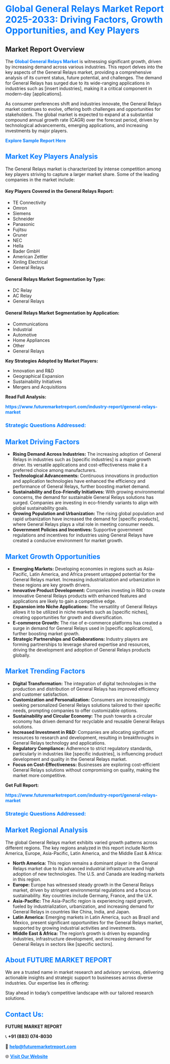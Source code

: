 <h1 style="color: #007BFF;">Global General Relays Market Report 2025-2033: Driving Factors, Growth Opportunities, and Key Players</h1>

<section id="overview">
<h2>Market Report Overview</h2>
<p>The <a href="https://www.futuremarketreport.com/industry-report/general-relays-market" style="color: #007BFF; text-decoration: none;"><strong>Global General Relays Market</strong></a> is witnessing significant growth, driven by increasing demand across various industries. This report delves into the key aspects of the General Relays market, providing a comprehensive analysis of its current status, future potential, and challenges. The demand for General Relays has surged due to its wide-ranging applications in industries such as [insert industries], making it a critical component in modern-day [applications].</p>
<p>As consumer preferences shift and industries innovate, the General Relays market continues to evolve, offering both challenges and opportunities for stakeholders. The global market is expected to expand at a substantial compound annual growth rate (CAGR) over the forecast period, driven by technological advancements, emerging applications, and increasing investments by major players.</p>
</section>

<section id="overview">
<p><a href="https://www.futuremarketreport.com/request-sample/reportId=99952" style="color: #007BFF; text-decoration: none;"><strong>Explore Sample Report Here</strong></a></p>
</section>

<section id="key-players">
<h2 style="color: #007BFF;">Market Key Players Analysis</h2>
<p>The General Relays market is characterized by intense competition among key players striving to capture a larger market share. Some of the leading companies in the market include:</p>
<h4>Key Players Covered in the General Relays Report:</h4>
<ul><li>TE Connectivity</li><li>Omron</li><li>Siemens</li><li>Schneider</li><li>Panasonic</li><li>Fujitsu</li><li>Gruner</li><li>NEC</li><li>Hella</li><li>Bader GmbH</li><li>American Zettler</li><li>Xinling Electrical</li><li>General Relays</li></ul>
<h4>General Relays Market Segmentation by Type:</h4>
<ul><li>DC Relay</li><li>AC Relay</li><li>General Relays</li></ul>

<h4>General Relays Market Segmentation by Application:</h4>
<ul><li>Communications</li><li>Industrial</li><li>Automotive</li><li>Home Appliances</li><li>Other</li><li>General Relays</li></ul>
<p><strong>Key Strategies Adopted by Market Players:</strong></p>
<ul>
<li>Innovation and R&D</li>
<li>Geographical Expansion</li>
<li>Sustainability Initiatives</li>
<li>Mergers and Acquisitions</li>
</ul>
</section>

<section>
<p><strong>Read Full Analysis: </strong></p><a href="https://www.futuremarketreport.com/industry-report/general-relays-market" style="color: #007BFF; text-decoration: none;"><strong>https://www.futuremarketreport.com/industry-report/general-relays-market</strong></a>
<h3 style="color: #007BFF;">Strategic Questions Addressed:</h3>
</section>

<section id="driving-factors">
<h2 style="color: #007BFF;">Market Driving Factors</h2>
<ul>
<li><strong>Rising Demand Across Industries:</strong> The increasing adoption of General Relays in industries such as [specific industries] is a major growth driver. Its versatile applications and cost-effectiveness make it a preferred choice among manufacturers.</li>
<li><strong>Technological Advancements:</strong> Continuous innovations in production and application technologies have enhanced the efficiency and performance of General Relays, further boosting market demand.</li>
<li><strong>Sustainability and Eco-Friendly Initiatives:</strong> With growing environmental concerns, the demand for sustainable General Relays solutions has surged. Companies are investing in eco-friendly variants to align with global sustainability goals.</li>
<li><strong>Growing Population and Urbanization:</strong> The rising global population and rapid urbanization have increased the demand for [specific products], where General Relays plays a vital role in meeting consumer needs.</li>
<li><strong>Government Policies and Incentives:</strong> Supportive government regulations and incentives for industries using General Relays have created a conducive environment for market growth.</li>
</ul>
</section>

<section id="growth-opportunities">
<h2 style="color: #007BFF;">Market Growth Opportunities</h2>
<ul>
<li><strong>Emerging Markets:</strong> Developing economies in regions such as Asia-Pacific, Latin America, and Africa present untapped potential for the General Relays market. Increasing industrialization and urbanization in these regions are key growth drivers.</li>
<li><strong>Innovative Product Development:</strong> Companies investing in R&D to create innovative General Relays products with enhanced features and applications are likely to gain a competitive edge.</li>
<li><strong>Expansion into Niche Applications:</strong> The versatility of General Relays allows it to be utilized in niche markets such as [specific niches], creating opportunities for growth and diversification.</li>
<li><strong>E-commerce Growth:</strong> The rise of e-commerce platforms has created a surge in demand for General Relays used in [specific applications], further boosting market growth.</li>
<li><strong>Strategic Partnerships and Collaborations:</strong> Industry players are forming partnerships to leverage shared expertise and resources, driving the development and adoption of General Relays products globally.</li>
</ul>
</section>

<section id="trending-factors">
<h2 style="color: #007BFF;">Market Trending Factors</h2>
<ul>
<li><strong>Digital Transformation:</strong> The integration of digital technologies in the production and distribution of General Relays has improved efficiency and customer satisfaction.</li>
<li><strong>Customization and Personalization:</strong> Consumers are increasingly seeking personalized General Relays solutions tailored to their specific needs, prompting companies to offer customizable options.</li>
<li><strong>Sustainability and Circular Economy:</strong> The push towards a circular economy has driven demand for recyclable and reusable General Relays solutions.</li>
<li><strong>Increased Investment in R&D:</strong> Companies are allocating significant resources to research and development, resulting in breakthroughs in General Relays technology and applications.</li>
<li><strong>Regulatory Compliance:</strong> Adherence to strict regulatory standards, particularly in industries like [specific industries], is influencing product development and quality in the General Relays market.</li>
<li><strong>Focus on Cost-Effectiveness:</strong> Businesses are exploring cost-efficient General Relays solutions without compromising on quality, making the market more competitive.</li>
</ul>
</section>

<section>
<p><strong>Get Full Report: </strong></p><a href="https://www.futuremarketreport.com/industry-report/general-relays-market" style="color: #007BFF; text-decoration: none;"><strong>https://www.futuremarketreport.com/industry-report/general-relays-market</strong></a>
<h3 style="color: #007BFF;">Strategic Questions Addressed:</h3>
</section>


<section id="regional-analysis">
<h2 style="color: #007BFF;">Market Regional Analysis</h2>
<p>The global General Relays market exhibits varied growth patterns across different regions. The key regions analyzed in this report include North America, Europe, Asia-Pacific, Latin America, and the Middle East & Africa:</p>
<ul>
<li><strong>North America:</strong> This region remains a dominant player in the General Relays market due to its advanced industrial infrastructure and high adoption of new technologies. The U.S. and Canada are leading markets in this region.</li>
<li><strong>Europe:</strong> Europe has witnessed steady growth in the General Relays market, driven by stringent environmental regulations and a focus on sustainability. Key countries include Germany, France, and the U.K.</li>
<li><strong>Asia-Pacific:</strong> The Asia-Pacific region is experiencing rapid growth, fueled by industrialization, urbanization, and increasing demand for General Relays in countries like China, India, and Japan.</li>
<li><strong>Latin America:</strong> Emerging markets in Latin America, such as Brazil and Mexico, present significant opportunities for the General Relays market, supported by growing industrial activities and investments.</li>
<li><strong>Middle East & Africa:</strong> The region’s growth is driven by expanding industries, infrastructure development, and increasing demand for General Relays in sectors like [specific sectors].</li>
</ul>
</section>

<footer>
<h2 style="color: #007BFF;">About FUTURE MARKET REPORT</h2>
<p>We are a trusted name in market research and advisory services, delivering actionable insights and strategic support to businesses across diverse industries. Our expertise lies in offering:</p>

<p>Stay ahead in today’s competitive landscape with our tailored research solutions.</p>

<h2 style="color: #007BFF;">Contact Us:</h2>
<p><strong>FUTURE MARKET REPORT</strong></p>
<p>📞 <strong>+91 (883) 074-8030</strong></p>
<p>📧 <strong><a href="mailto:help@futuremarketreport.com" style="color: #007BFF;">help@futuremarketreport.com</a></strong></p>
<p>🌐 <strong><a href="https://www.futuremarketreport.com/" style="color: #007BFF;">Visit Our Website</a></strong></p>
</footer>